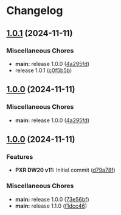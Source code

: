 # Changelog

## [1.0.1](https://github.com/GalaxyGear-Computer-Solutions/PixelRaid-Direwolf20-v11/compare/v1.0.0...v1.0.1) (2024-11-11)


### Miscellaneous Chores

* **main:** release 1.0.0 ([4a295fd](https://github.com/GalaxyGear-Computer-Solutions/PixelRaid-Direwolf20-v11/commit/4a295fd0b1af9724496000c8e6cf0a1a06984a6b))
* release 1.0.1 ([c0f5b5b](https://github.com/GalaxyGear-Computer-Solutions/PixelRaid-Direwolf20-v11/commit/c0f5b5babfb858f0434079cea3f97e84720074bf))

## [1.0.0](https://github.com/GalaxyGear-Computer-Solutions/PixelRaid-Direwolf20-v11/compare/v1.0.0...v1.0.0) (2024-11-11)


### Miscellaneous Chores

* **main:** release 1.0.0 ([4a295fd](https://github.com/GalaxyGear-Computer-Solutions/PixelRaid-Direwolf20-v11/commit/4a295fd0b1af9724496000c8e6cf0a1a06984a6b))

## [1.0.0](https://github.com/GalaxyGear-Computer-Solutions/PixelRaid-Direwolf20-v11/compare/v1.1.0...v1.0.0) (2024-11-11)


### Features

* **PXR DW20 v11:** Initial commit ([d79a78f](https://github.com/GalaxyGear-Computer-Solutions/PixelRaid-Direwolf20-v11/commit/d79a78fba7a5b1f2a9d7fa96cfc0e7a22d91df1c))


### Miscellaneous Chores

* **main:** release 1.0.0 ([73e56bf](https://github.com/GalaxyGear-Computer-Solutions/PixelRaid-Direwolf20-v11/commit/73e56bf4c8809d9212a0c573fe4b13de85976feb))
* **main:** release 1.1.0 ([f1dcc46](https://github.com/GalaxyGear-Computer-Solutions/PixelRaid-Direwolf20-v11/commit/f1dcc46de3fe4ec66dfbb463180a9c2bb5d06d15))
